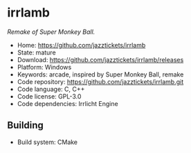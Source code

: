 # irrlamb

_Remake of Super Monkey Ball._

- Home: https://github.com/jazztickets/irrlamb
- State: mature
- Download: https://github.com/jazztickets/irrlamb/releases
- Platform: Windows
- Keywords: arcade, inspired by Super Monkey Ball, remake
- Code repository: https://github.com/jazztickets/irrlamb.git
- Code language: C, C++
- Code license: GPL-3.0
- Code dependencies: Irrlicht Engine

## Building

- Build system: CMake
